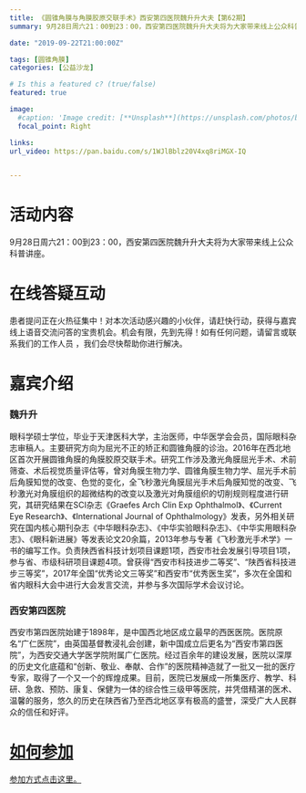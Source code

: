 ```yaml
---
title: 《圆锥角膜与角膜胶原交联手术》西安第四医院魏升升大夫【第62期】
summary: 9月28日周六21：00到23：00，西安第四医院魏升升大夫将为大家带来线上公众科普讲座。 

date: "2019-09-22T21:00:00Z"

tags: [圆锥角膜]
categories: [公益沙龙]

# Is this a featured c? (true/false)
featured: true

image:
  #caption: 'Image credit: [**Unsplash**](https://unsplash.com/photos/bzdhc5b3Bxs)'
  focal_point: Right

links:
url_video: https://pan.baidu.com/s/1WJlBblz20V4xq8riMGX-IQ


---
```


# 活动内容

9月28日周六21：00到23：00，西安第四医院魏升升大夫将为大家带来线上公众科普讲座。 

# 在线答疑互动

患者提问正在火热征集中！对本次活动感兴趣的小伙伴，请赶快行动，获得与嘉宾线上语音交流问答的宝贵机会。机会有限，先到先得！如有任何问题，请留言或联系我们的工作人员 ，我们会尽快帮助你进行解决。 


# 嘉宾介绍

### 魏升升



  眼科学硕士学位，毕业于天津医科大学，主治医师，中华医学会会员，国际眼科杂志审稿人。主要研究方向为屈光不正的矫正和圆锥角膜的诊治。2016年在西北地区首次开展圆锥角膜的角膜胶原交联手术。研究工作涉及激光角膜屈光手术、术前筛查、术后视觉质量评估等，曾对角膜生物力学、圆锥角膜生物力学、屈光手术前后角膜知觉的改变、色觉的变化，全飞秒激光角膜屈光手术后角膜知觉的改变、飞秒激光对角膜组织的超微结构的改变以及激光对角膜组织的切削规则程度进行研究，其研究结果在SCI杂志《Graefes Arch Clin Exp Ophthalmol》、《Current Eye Research》、《International Journal of Ophthalmology》发表，另外相关研究在国内核心期刊杂志《中华眼科杂志》、《中华实验眼科杂志》、《中华实用眼科杂志》、《眼科新进展》等发表论文20余篇，2013年参与专著《飞秒激光手术学》一书的编写工作。负责陕西省科技计划项目课题1项，西安市社会发展引导项目1项，参与省、市级科研项目课题4项。曾获得“西安市科技进步二等奖”、“陕西省科技进步三等奖”，2017年全国“优秀论文三等奖”和西安市“优秀医生奖”，多次在全国和省内眼科大会中进行大会发言交流，并参与多次国际学术会议讨论。

### 西安第四医院


西安市第四医院始建于1898年，是中国西北地区成立最早的西医医院。医院原名“广仁医院”，由英国基督教浸礼会创建，新中国成立后更名为“西安市第四医院”，为西安交通大学医学院附属广仁医院。经过百余年的建设发展，医院以深厚的历史文化底蕴和“创新、敬业、奉献、合作”的医院精神造就了一批又一批的医疗专家，取得了一个又一个的辉煌成果。目前，医院已发展成一所集医疗、教学、科研、急救、预防、康复、保健为一体的综合性三级甲等医院，并凭借精湛的医术、温馨的服务，悠久的历史在陕西省乃至西北地区享有极高的盛誉，深受广大人民群众的信任和好评。

# [如何参加](https://mp.weixin.qq.com/s?__biz=MzU1MTg5NDE4OA==&mid=2247484524&idx=1&sn=7ac84d914883e88ce74fe0afad7bfeeb&chksm=fb8b29afccfca0b9c711e4960e6260d5f4fad924ccf303fe4c1cfc8f983d2d84e9f3bd3b286c&mpshare=1&scene=1&srcid=&sharer_sharetime=1569462414549&sharer_shareid=6a49bef5304af3eaa0e8c8bac6a97971&key=3f11d665593102a4ae3ee1761b488997d2ab482699eea9cccae7a36d71b909e7669be7da8314e7582ffd994350be9b0b49f100eed0b99532cfa0c00bb072024d4dd10e9ee8141c43fd4c73019bc8e24f&ascene=1&uin=NzMxMTc5NTAw&devicetype=Windows+10&version=62060833&lang=en&pass_ticket=GaWcjr0ArqNMCEIqNopqARQ6qEH6O9am%2BAq4mbo9jlc2zWywSiVEWnJC83Ad%2BX3w)

[参加方式点击这里。](https://mp.weixin.qq.com/s?__biz=MzU1MTg5NDE4OA==&mid=2247484524&idx=1&sn=7ac84d914883e88ce74fe0afad7bfeeb&chksm=fb8b29afccfca0b9c711e4960e6260d5f4fad924ccf303fe4c1cfc8f983d2d84e9f3bd3b286c&mpshare=1&scene=1&srcid=&sharer_sharetime=1569462414549&sharer_shareid=6a49bef5304af3eaa0e8c8bac6a97971&key=3f11d665593102a4ae3ee1761b488997d2ab482699eea9cccae7a36d71b909e7669be7da8314e7582ffd994350be9b0b49f100eed0b99532cfa0c00bb072024d4dd10e9ee8141c43fd4c73019bc8e24f&ascene=1&uin=NzMxMTc5NTAw&devicetype=Windows+10&version=62060833&lang=en&pass_ticket=GaWcjr0ArqNMCEIqNopqARQ6qEH6O9am%2BAq4mbo9jlc2zWywSiVEWnJC83Ad%2BX3w)

